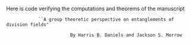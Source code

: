Here is code verifying the computations and theorems of the manuscript

                ``A group theoretic perspective on entanglements of division fields"
  
                            By Harris B. Daniels and Jackson S. Morrow



